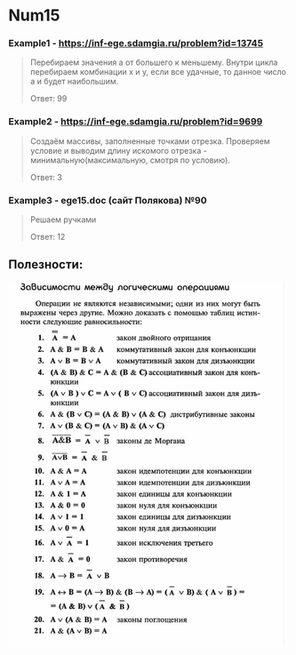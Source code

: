 # Num15
### Example1 - https://inf-ege.sdamgia.ru/problem?id=13745
> Перебираем значения а от большего к меньшему. Внутри цикла перебираем комбинации х и у, если все удачные, то данное число а и будет наибольшим.
>
> Ответ: 99

### Example2 - https://inf-ege.sdamgia.ru/problem?id=9699
> Создаём массивы, заполненные точками отрезка. Проверяем условие и выводим длину искомого отрезка - минимальную(максимальную, смотря по условию).
>
> Ответ: 3

### Example3 - ege15.doc (сайт Полякова) №90
> Решаем ручками
>
> Ответ: 12


## Полезности:
![Логика](logic.png)